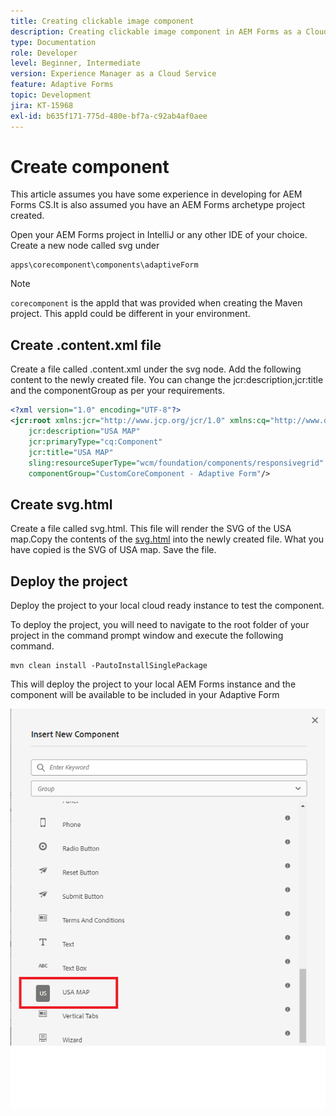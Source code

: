 ```yaml
---
title: Creating clickable image component
description: Creating clickable image component in AEM Forms as a Cloud Service
type: Documentation
role: Developer
level: Beginner, Intermediate
version: Experience Manager as a Cloud Service
feature: Adaptive Forms
topic: Development
jira: KT-15968
exl-id: b635f171-775d-480e-bf7a-c92ab4af0aee
---
```

# Create component

This article assumes you have some experience in developing for AEM Forms CS.It is also assumed you have an AEM Forms archetype project created.

Open your AEM Forms project in IntelliJ or any other IDE of your choice. Create a new node called svg under 

```
apps\corecomponent\components\adaptiveForm
```

>[!NOTE]
>
> ``corecomponent`` is the appId that was provided when creating the Maven project. This appId could be different in your environment.


## Create .content.xml file

Create a file called .content.xml under the svg node. Add the following content to the newly created file. You can change the jcr:description,jcr:title and the componentGroup as per your requirements.

```xml
<?xml version="1.0" encoding="UTF-8"?>
<jcr:root xmlns:jcr="http://www.jcp.org/jcr/1.0" xmlns:cq="http://www.day.com/jcr/cq/1.0" xmlns:sling="http://sling.apache.org/jcr/sling/1.0"
    jcr:description="USA MAP"
    jcr:primaryType="cq:Component"
    jcr:title="USA MAP"
    sling:resourceSuperType="wcm/foundation/components/responsivegrid"
    componentGroup="CustomCoreComponent - Adaptive Form"/>

```

## Create svg.html

Create a file called svg.html. This file will render the SVG of the USA map.Copy the contents of the [svg.html](assets/svg.html) into the newly created file. What you have copied is the SVG of USA map. Save the file.

## Deploy the project

Deploy the project to your local cloud ready instance to test the component.

To deploy the project, you will need to navigate to the root folder of your project in the command prompt window and execute the following command.

```
mvn clean install -PautoInstallSinglePackage
```

This will deploy the project to your local AEM Forms instance and the component will be available to be included in your Adaptive Form

![usa-map](./assets/usa-map.png)
